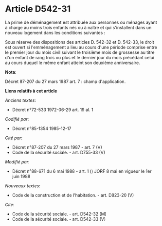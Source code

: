 # Article D542-31

La prime de déménagement est attribuée aux personnes ou ménages ayant à charge au moins trois enfants nés ou à naître et qui
s'installent dans un nouveau logement dans les conditions suivantes :

Sous réserve des dispositions des articles D. 542-32 et D. 542-33, le droit est ouvert si l'emménagement a lieu au cours
d'une période comprise entre le premier jour du mois civil suivant le troisième mois de grossesse au titre d'un enfant de
rang trois ou plus et le dernier jour du mois précédant celui au cours duquel le même enfant atteint son deuxième
anniversaire.

**Nota:**

Décret 87-207 du 27 mars 1987 art. 7 : champ d'application.

**Liens relatifs à cet article**

_Anciens textes_:

  - Décret n°72-533 1972-06-29 art. 19 al. 1

_Codifié par_:

  - Décret n°85-1354 1985-12-17

_Cité par_:

  - Décret n°87-207 du 27 mars 1987 - art. 7 (V)
  - Code de la sécurité sociale. - art. D755-33 (V)

_Modifié par_:

  - Décret n°88-671 du 6 mai 1988 - art. 1 () JORF 8 mai en vigueur le 1er juin 1988

_Nouveaux textes_:

  - Code de la construction et de l'habitation. - art. D823-20 (V)

_Cite_:

  - Code de la sécurité sociale. - art. D542-32 (M)
  - Code de la sécurité sociale. - art. D542-33 (V)
